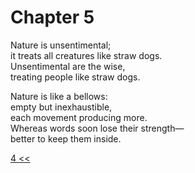 # Chapter 5

Nature is unsentimental;  
it treats all creatures like straw dogs.  
Unsentimental are the wise,  
treating people like straw dogs.

Nature is like a bellows:  
empty but inexhaustible,  
each movement producing more.  
Whereas words soon lose their strength—  
better to keep them inside.

[4 <<](04.md)
